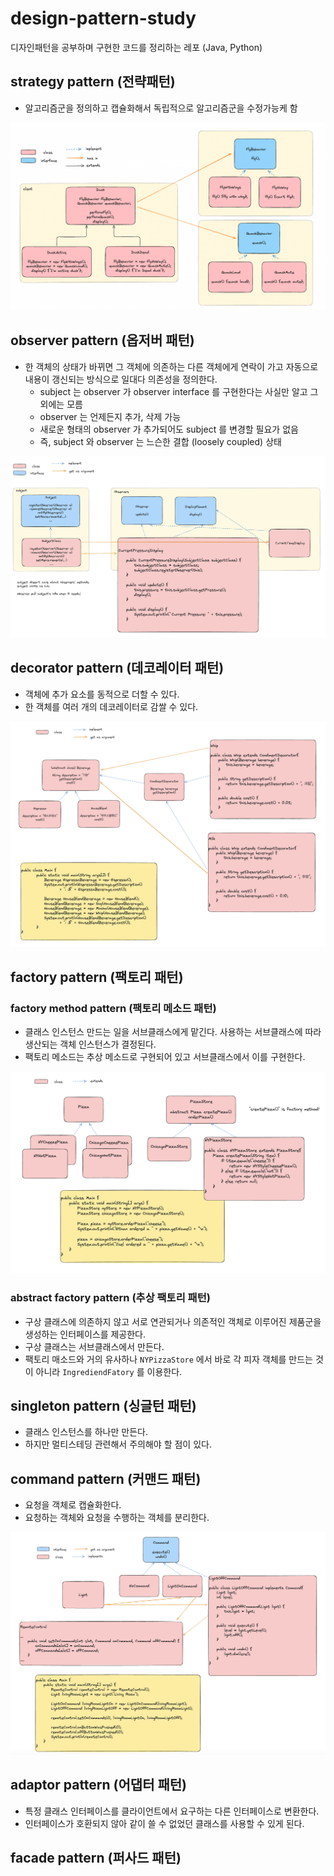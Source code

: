# design-pattern-study
디자인패턴을 공부하며 구현한 코드를 정리하는 레포 (Java, Python)

## strategy pattern (전략패턴)
- 알고리즘군을 정의하고 캡슐화해서 독립적으로 알고리즘군을 수정가능케 함

![img](./01_strategy_pattern.png)

## observer pattern (옵저버 패턴)
- 한 객체의 상태가 바뀌면 그 객체에 의존하는 다른 객체에게 연락이 가고 자동으로 내용이 갱신되는 방식으로 일대다 의존성을 정의한다.
  - subject 는 observer 가 observer interface 를 구현한다는 사실만 알고 그 외에는 모름
  - observer 는 언제든지 추가, 삭제 가능
  - 새로운 형태의 observer 가 추가되어도 subject 를 변경할 필요가 없음
  - 즉, subject 와 observer 는 느슨한 결합 (loosely coupled) 상태

![img](./02_observer_pattern.png)

## decorator pattern (데코레이터 패턴)
- 객체에 추가 요소를 동적으로 더할 수 있다.
- 한 객체를 여러 개의 데코레이터로 감쌀 수 있다.

![img](./03_decorator_pattern.png)

## factory pattern (팩토리 패턴)
### factory method pattern (팩토리 메소드 패턴)
- 클래스 인스턴스 만드는 일을 서브클래스에게 맡긴다. 사용하는 서브클래스에 따라 생산되는 객체 인스턴스가 결정된다.
- 팩토리 메소드는 추상 메소드로 구현되어 있고 서브클래스에서 이를 구현한다.

![img](./04_factory_pattern_1.png)

### abstract factory pattern (추상 팩토리 패턴)
- 구상 클래스에 의존하지 않고 서로 연관되거나 의존적인 객체로 이루어진 제품군을 생성하는 인터페이스를 제공한다.
- 구상 클래스는 서브클래스에서 만든다.
- 팩토리 매소드와 거의 유사하나 `NYPizzaStore` 에서 바로 각 피자 객체를 만드는 것이 아니라 `IngrediendFatory` 를 이용한다.

## singleton pattern (싱글턴 패턴)
- 클래스 인스턴스를 하나만 만든다.
- 하지만 멀티스테딩 관련해서 주의해야 할 점이 있다.

## command pattern (커맨드 패턴)
- 요청을 객체로 캡슐화한다.
- 요청하는 객체와 요청을 수행하는 객체를 분리한다.

![img](./06_command_pattern.png)

## adaptor pattern (어댑터 패턴)
- 특정 클래스 인터페이스를 클라이언트에서 요구하는 다른 인터페이스로 변환한다.
- 인터페이스가 호환되지 않아 같이 쓸 수 없었던 클래스를 사용할 수 있게 된다.

## facade pattern (퍼사드 패턴)